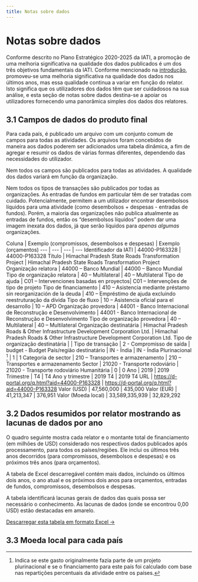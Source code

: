 ```yaml
---
title: Notas sobre dados
---
```


# Notas sobre dados

Conforme descrito no Plano Estratégico 2020-2025 da IATI, a promoção de uma melhoria significativa na qualidade dos dados publicados é um dos três objetivos fundamentais da IATI. Conforme mencionado na [introdução](/pt/introduction/#_1-1-apoio-aos-governos-dos-paises-parceiros-para-melhorar-o-acesso-e-a-utilizacao-de-dados-da-iati), promoveu-se uma melhoria significativa na qualidade dos dados nos últimos anos, mas essa qualidade continua a variar em função do relator. Isto significa que os utilizadores dos dados têm que ser cuidadosos na sua análise, e esta seção de notas sobre dados destina-se a apoiar os utilizadores fornecendo uma panorâmica simples dos dados dos relatores.

## 3.1  Campos de dados do produto final

Para cada país, é publicado um arquivo com um conjunto comum de campos para todas as atividades. Os arquivos foram concebidos de maneira aos dados poderem ser adicionados uma tabela dinâmica, a fim de agregar e resumir os dados de várias formas diferentes, dependendo das necessidades do utilizador.

Nem todos os campos são publicados para todas as atividades. A qualidade dos dados variará em função da organização.

Nem todos os tipos de transações são publicados por todas as organizações. As entradas de fundos em particular têm de ser tratadas com cuidado. Potencialmente, permitem a um utilizador encontrar desembolsos líquidos para uma atividade (como desembolsos + despesas - entradas de fundos). Porém, a maioria das organizações não publica atualmente as entradas de fundos, então os “desembolsos líquidos” podem dar uma imagem inexata dos dados, já que serão líquidos para *apenas algumas* organizações.


Coluna | Exemplo (compromissos, desembolsos e despesas) | Exemplo (orçamentos)
--- | --- | --- | ---
Identificador da IATI | 44000-P163328 | 44000-P163328
Título | Himachal Pradesh State Roads Transformation Project | Himachal Pradesh State Roads Transformation Project
Organização relatora | 44000 – Banco Mundial | 44000 – Banco Mundial
Tipo de organização relatora | 40 – Multilateral | 40 – Multilateral
Tipo de ajuda | C01 – Intervenciones basadas en proyectos| C01 – Intervenções de tipo de projeto
Tipo de financiamento | 410 – Asistencia mediante préstamo sin reorganización de la deuda | 410 – Empréstimo de ajuda excluindo reestruturação da dívida
Tipo de fluxo | 10 – Asistencia oficial para el desarrollo | 10 – APD
Organização provedora | 44001 - Banco Internacional de Reconstrução e Desenvolvimento | 44001 - Banco Internacional de Reconstrução e Desenvolvimento
Tipo de organização provedora | 40 – Multilateral | 40 – Multilateral
Organização destinatária | Himachal Pradesh Roads & Other Infrastructure Development Corporation Ltd. | Himachal Pradesh Roads & Other Infrastructure Development Corporation Ltd.
Tipo de organização destinatária | |
Tipo de transação | 2 - Compromisso de saída | budget - Budget
País/região destinatário | IN - Índia | IN - Índia
Plurinacional [^1] | 1  | 1
Categoria de sector | 210 – Transportes e armazenamento | 210 – Transportes e armazenamento
Sector | 21020 - Transporte rodoviário | 21020 - Transporte rodoviário
Humanitária | 0 | 0
Ano | 2019 | 2019
Trimestre | T4 | T4
Ano y trimestre | 2019 T4 | 2019 T4
URL | https://d-portal.org/q.html?aid=44000-P163328 | https://d-portal.org/q.html?aid=44000-P163328
Valor (USD) | 47,560,000 | 435,000
Valor (EUR) | 41,213,347 | 376,951
Valor (Moeda local) | 33,589,335,939 | 32,829,292


## 3.2 Dados resumidos por relator mostrando as lacunas de dados por ano

O quadro seguinte mostra cada relator e o montante total de financiamento (em milhões de USD) considerado nos respectivos dados publicados após processamento, para todos os países/regiões. Ele inclui os últimos três anos decorridos (para compromissos, desembolsos e despesas) e os próximos três anos (para orçamentos).

A tabela de Excel descarregável contém mais dados, incluindo os últimos dois anos, o ano atual e os próximos dois anos para orçamentos, entradas de fundos, compromissos, desembolsos e despesas.

A tabela identificará lacunas gerais de dados das quais possa ser necessário o conhecimento. As lacunas de dados (onde se encontrou 0,00 USD) estão destacadas em amarelo.

<a
  href="https://countrydata.iatistandard.org/data/summary_year.xlsx"
  class="download-button">Descarregar esta tabela em formato Excel →</a>

<DataGapsYear />

## 3.3 Moeda local para cada país

<CountriesCurrencies />


[^1]: Indica se este gasto originalmente fazia parte de um projeto plurinacional e se o financiamento para este país foi calculado com base nas repartições percentuais da atividade entre os países.

